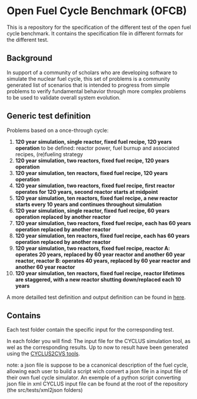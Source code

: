 Open Fuel Cycle Benchmark (OFCB)
====================

This is a repository for the specification of the different test of the open fuel cycle benchmark.
It contains the specification file in different formats for the different test.


Background
----------------

In support of a community of scholars who are developing software to simulate the nuclear fuel cycle, this set of problems is a community generated list of scenarios that is intended to progress from simple problems to verify fundamental behavior through more complex problems to be used to validate overall system evolution.

Generic test definition
-----------------

Problems based on a once-through cycle:

1. **120 year simulation, single reactor, fixed fuel recipe, 120 years operation** 
			to be defined: reactor power, fuel burnup and associated recipes, (re)fueling strategy
2. **120 year simulation, two reactors, fixed fuel recipe, 120 years operation**
3. **120 year simulation, ten reactors, fixed fuel recipe, 120 years operation**
4. **120 year simulation, two reactors, fixed fuel recipe, first reactor operates for 120 years, second reactor starts at midpoint**
5. **120 year simulation, ten reactors, fixed fuel recipe, a new reactor starts every 10 years and continues throughout simulation**
6. **120 year simulation, single reactor, fixed fuel recipe, 60 years operation replaced by another reactor**
7. **120 year simulation, two reactors, fixed fuel recipe, each has 60 years operation replaced by another reactor**
8. **120 year simulation, ten reactors, fixed fuel recipe, each has 60 years operation replaced by another reactor**
9. **120 year simulation, two reactors, fixed fuel recipe, reactor A: operates 20 years, replaced by 60 year reactor and another 60 year reactor, reactor B: operates 40 years, replaced by 60 year reactor and another 60 year reactor**
10. **120 year simulation, ten reactors, fixed fuel recipe, reactor lifetimes are staggered, with a new reactor shutting down/replaced each 10 years**


A more detailled test definition and output definition can be found in [here](http://docs.google.com/document/d/1kUfD3rwFf4xceZvqXzywrcH2GuWm8BWvUDSw0A1buKI).

Contains
--------------------

Each test folder contain the specific input for the corresponding test.

In each folder you will find:
The input file for the CYCLUS simulation tool, as wel as the corresponding results.
Up to now to result have been generated using the [CYCLUS2CVS tools](https://github.com/Baaaaam/CYCLUS2FCO/tree/CYCLUStoCVS).

note: a json file is suppose to be a ccanonical description of the fuel cycle, allowing each user to build a script wich convert a json file in a input file of their own fuel cycle simulator. An exemple of a python script converting json file in xml CYCLUS input file can be found at the root of the repository (the src/tests/xml2json folders)



